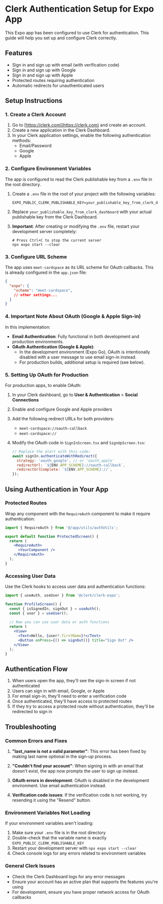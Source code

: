 # Clerk Authentication Setup for Expo App

This Expo app has been configured to use Clerk for authentication. This guide will help you set up and configure Clerk correctly.

## Features

- Sign in and sign up with email (with verification code)
- Sign in and sign up with Google
- Sign in and sign up with Apple
- Protected routes requiring authentication
- Automatic redirects for unauthenticated users

## Setup Instructions

### 1. Create a Clerk Account

1. Go to [https://clerk.com](https://clerk.com) and create an account.
2. Create a new application in the Clerk Dashboard.
3. In your Clerk application settings, enable the following authentication methods:
   - Email/Password
   - Google
   - Apple

### 2. Configure Environment Variables

The app is configured to read the Clerk publishable key from a `.env` file in the root directory.

1. Create a `.env` file in the root of your project with the following variables:
   ```
   EXPO_PUBLIC_CLERK_PUBLISHABLE_KEY=your_publishable_key_from_clerk_dashboard
   ```

2. Replace `your_publishable_key_from_clerk_dashboard` with your actual publishable key from the Clerk Dashboard.

3. **Important**: After creating or modifying the `.env` file, restart your development server completely:
   ```
   # Press Ctrl+C to stop the current server
   npx expo start --clear
   ```

### 3. Configure URL Scheme

The app uses `meet-cardspace` as its URL scheme for OAuth callbacks. This is already configured in the `app.json` file:

```json
{
  "expo": {
    "scheme": "meet-cardspace",
    // other settings...
  }
}
```

### 4. Important Note About OAuth (Google & Apple Sign-in)

In this implementation:

- **Email Authentication**: Fully functional in both development and production environments.
- **OAuth Authentication (Google & Apple)**: 
  - In the development environment (Expo Go), OAuth is intentionally disabled with a user message to use email sign-in instead.
  - For production builds, additional setup is required (see below).

### 5. Setting Up OAuth for Production

For production apps, to enable OAuth:

1. In your Clerk dashboard, go to **User & Authentication** > **Social Connections**
2. Enable and configure Google and Apple providers
3. Add the following redirect URLs for both providers:
   - `meet-cardspace://oauth-callback`
   - `meet-cardspace://`

4. Modify the OAuth code in `SignInScreen.tsx` and `SignUpScreen.tsx`:
   
   ```javascript
   // Replace the alert with this code:
   await signIn.authenticateWithRedirect({
     strategy: 'oauth_google', // or 'oauth_apple'
     redirectUrl: `${ENV.APP_SCHEME}://oauth-callback`,
     redirectUrlComplete: `${ENV.APP_SCHEME}://`,
   });
   ```

## Using Authentication in Your App

### Protected Routes

Wrap any component with the `RequireAuth` component to make it require authentication:

```jsx
import { RequireAuth } from '@/app/utils/authUtils';

export default function ProtectedScreen() {
  return (
    <RequireAuth>
      <YourComponent />
    </RequireAuth>
  );
}
```

### Accessing User Data

Use the Clerk hooks to access user data and authentication functions:

```jsx
import { useAuth, useUser } from '@clerk/clerk-expo';

function ProfileScreen() {
  const { isSignedIn, signOut } = useAuth();
  const { user } = useUser();
  
  // Now you can use user data or auth functions
  return (
    <View>
      <Text>Hello, {user?.firstName}!</Text>
      <Button onPress={() => signOut()} title="Sign Out" />
    </View>
  );
}
```

## Authentication Flow

1. When users open the app, they'll see the sign-in screen if not authenticated
2. Users can sign in with email, Google, or Apple
3. For email sign-in, they'll need to enter a verification code
4. Once authenticated, they'll have access to protected routes
5. If they try to access a protected route without authentication, they'll be redirected to sign in

## Troubleshooting

### Common Errors and Fixes

1. **"last_name is not a valid parameter"**: This error has been fixed by making last name optional in the sign-up process.

2. **"Couldn't find your account"**: When signing in with an email that doesn't exist, the app now prompts the user to sign up instead.

3. **OAuth errors in development**: OAuth is disabled in the development environment. Use email authentication instead.

4. **Verification code issues**: If the verification code is not working, try resending it using the "Resend" button.

### Environment Variables Not Loading

If your environment variables aren't loading:
1. Make sure your `.env` file is in the root directory
2. Double-check that the variable name is exactly `EXPO_PUBLIC_CLERK_PUBLISHABLE_KEY`
3. Restart your development server with `npx expo start --clear`
4. Check console logs for any errors related to environment variables

### General Clerk Issues

- Check the Clerk Dashboard logs for any error messages
- Ensure your account has an active plan that supports the features you're using
- For development, ensure you have proper network access for OAuth callbacks 